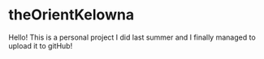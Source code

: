 # theOrientKelowna
Hello! 
This is a personal project I did last summer and I finally managed to upload it to gitHub!
